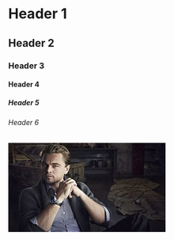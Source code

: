 # Header 1
## Header 2
### Header 3
#### Header 4
##### Header 5
###### Header 6

![Leonardo DiCaprio](/image.jpeg)
